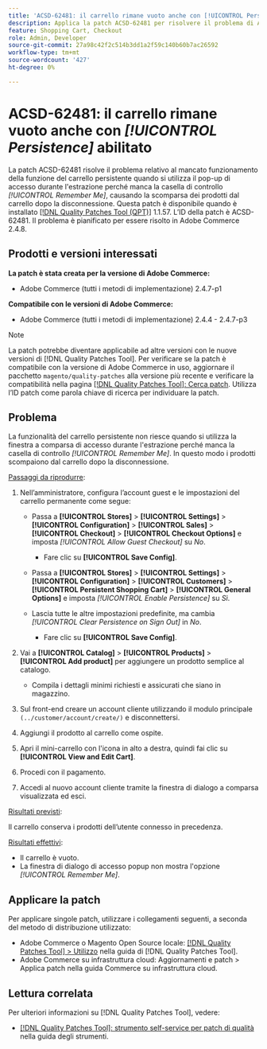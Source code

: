 ```yaml
---
title: 'ACSD-62481: il carrello rimane vuoto anche con [!UICONTROL Persistence] abilitato'
description: Applica la patch ACSD-62481 per risolvere il problema di Adobe Commerce in cui la funzione del carrello persistente non riesce quando utilizzi il pop-up di accesso durante il pagamento.
feature: Shopping Cart, Checkout
role: Admin, Developer
source-git-commit: 27a98c42f2c514b3dd1a2f59c140b60b7ac26592
workflow-type: tm+mt
source-wordcount: '427'
ht-degree: 0%

---
```



# ACSD-62481: il carrello rimane vuoto anche con *[!UICONTROL Persistence]* abilitato

La patch ACSD-62481 risolve il problema relativo al mancato funzionamento della funzione del carrello persistente quando si utilizza il pop-up di accesso durante l&#39;estrazione perché manca la casella di controllo *[!UICONTROL Remember Me]*, causando la scomparsa dei prodotti dal carrello dopo la disconnessione. Questa patch è disponibile quando è installato [[!DNL Quality Patches Tool (QPT)]](/help/tools/quality-patches-tool/quality-patches-tool-to-self-serve-quality-patches.md) 1.1.57. L’ID della patch è ACSD-62481. Il problema è pianificato per essere risolto in Adobe Commerce 2.4.8.

## Prodotti e versioni interessati

**La patch è stata creata per la versione di Adobe Commerce:**

* Adobe Commerce (tutti i metodi di implementazione) 2.4.7-p1

**Compatibile con le versioni di Adobe Commerce:**

* Adobe Commerce (tutti i metodi di implementazione) 2.4.4 - 2.4.7-p3

>[!NOTE]
>
>La patch potrebbe diventare applicabile ad altre versioni con le nuove versioni di [!DNL Quality Patches Tool]. Per verificare se la patch è compatibile con la versione di Adobe Commerce in uso, aggiornare il pacchetto `magento/quality-patches` alla versione più recente e verificare la compatibilità nella pagina [[!DNL Quality Patches Tool]: Cerca patch](https://experienceleague.adobe.com/tools/commerce-quality-patches/index.html). Utilizza l’ID patch come parola chiave di ricerca per individuare la patch.

## Problema

La funzionalità del carrello persistente non riesce quando si utilizza la finestra a comparsa di accesso durante l&#39;estrazione perché manca la casella di controllo *[!UICONTROL Remember Me]*. In questo modo i prodotti scompaiono dal carrello dopo la disconnessione.

<u>Passaggi da riprodurre</u>:

1. Nell’amministratore, configura l’account guest e le impostazioni del carrello permanente come segue:

   * Passa a **[!UICONTROL Stores]** > **[!UICONTROL Settings]** > **[!UICONTROL Configuration]** > **[!UICONTROL Sales]** > **[!UICONTROL Checkout]** > **[!UICONTROL Checkout Options]** e imposta *[!UICONTROL Allow Guest Checkout]* su *No*.

      * Fare clic su **[!UICONTROL Save Config]**.

   * Passa a **[!UICONTROL Stores]** > **[!UICONTROL Settings]** > **[!UICONTROL Configuration]** > **[!UICONTROL Customers]** > **[!UICONTROL Persistent Shopping Cart]** > **[!UICONTROL General Options]** e imposta *[!UICONTROL Enable Persistence]* su *Sì*.
   * Lascia tutte le altre impostazioni predefinite, ma cambia *[!UICONTROL Clear Persistence on Sign Out]* in *No*.

      * Fare clic su **[!UICONTROL Save Config]**.

1. Vai a **[!UICONTROL Catalog]** > **[!UICONTROL Products]** > **[!UICONTROL Add product]** per aggiungere un prodotto semplice al catalogo.

   * Compila i dettagli minimi richiesti e assicurati che siano in magazzino.

1. Sul front-end creare un account cliente utilizzando il modulo principale `(../customer/account/create/)` e disconnettersi.
1. Aggiungi il prodotto al carrello come ospite.
1. Apri il mini-carrello con l&#39;icona in alto a destra, quindi fai clic su **[!UICONTROL View and Edit Cart]**.
1. Procedi con il pagamento.
1. Accedi al nuovo account cliente tramite la finestra di dialogo a comparsa visualizzata ed esci.

<u>Risultati previsti</u>:

Il carrello conserva i prodotti dell’utente connesso in precedenza.

<u>Risultati effettivi</u>:

* Il carrello è vuoto.
* La finestra di dialogo di accesso popup non mostra l&#39;opzione *[!UICONTROL Remember Me]*.

## Applicare la patch

Per applicare singole patch, utilizzare i collegamenti seguenti, a seconda del metodo di distribuzione utilizzato:

* Adobe Commerce o Magento Open Source locale: [[!DNL Quality Patches Tool] > Utilizzo](/help/tools/quality-patches-tool/usage.md) nella guida di [!DNL Quality Patches Tool].
* Adobe Commerce su infrastruttura cloud: Aggiornamenti e patch > Applica patch nella guida Commerce su infrastruttura cloud.

## Lettura correlata

Per ulteriori informazioni su [!DNL Quality Patches Tool], vedere:

* [[!DNL Quality Patches Tool]: strumento self-service per patch di qualità](/help/tools/quality-patches-tool/quality-patches-tool-to-self-serve-quality-patches.md) nella guida degli strumenti.
